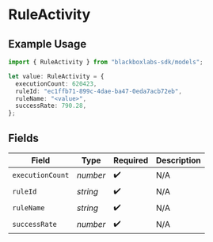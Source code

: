 # RuleActivity

## Example Usage

```typescript
import { RuleActivity } from "blackboxlabs-sdk/models";

let value: RuleActivity = {
  executionCount: 620423,
  ruleId: "ec1ffb71-899c-4dae-ba47-0eda7acb72eb",
  ruleName: "<value>",
  successRate: 790.28,
};
```

## Fields

| Field              | Type               | Required           | Description        |
| ------------------ | ------------------ | ------------------ | ------------------ |
| `executionCount`   | *number*           | :heavy_check_mark: | N/A                |
| `ruleId`           | *string*           | :heavy_check_mark: | N/A                |
| `ruleName`         | *string*           | :heavy_check_mark: | N/A                |
| `successRate`      | *number*           | :heavy_check_mark: | N/A                |